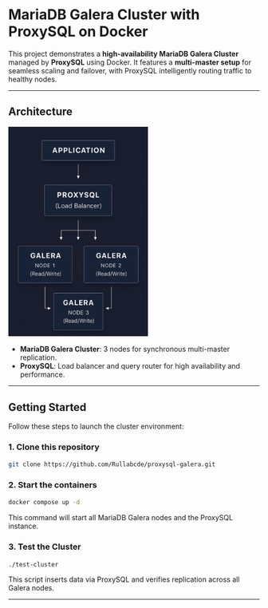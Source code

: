 # MariaDB Galera Cluster with ProxySQL on Docker

This project demonstrates a **high-availability MariaDB Galera Cluster** managed by **ProxySQL** using Docker. It features a **multi-master setup** for seamless scaling and failover, with ProxySQL intelligently routing traffic to healthy nodes.

---

## Architecture

<img src="topology.png" alt="Topology" width="280"/>

- **MariaDB Galera Cluster**: 3 nodes for synchronous multi-master replication.
- **ProxySQL**: Load balancer and query router for high availability and performance.

---

## Getting Started

Follow these steps to launch the cluster environment:

### 1. Clone this repository

```bash
git clone https://github.com/Rullabcde/proxysql-galera.git
```

### 2. Start the containers

```bash
docker compose up -d
```

This command will start all MariaDB Galera nodes and the ProxySQL instance.

### 3. Test the Cluster

```bash
./test-cluster
```

This script inserts data via ProxySQL and verifies replication across all Galera nodes.

---
